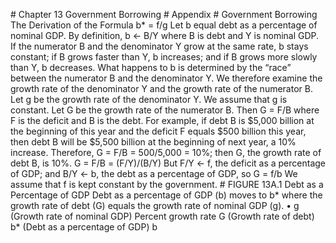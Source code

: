 \# Chapter 13 Government Borrowing # Appendix # Government Borrowing The Derivation of the Formula b\* = f/g Let b equal debt as a percentage of nominal GDP. By definition, b ← B/Y where B is debt and Y is nominal GDP. If the numerator B and the denominator Y grow at the same rate, b stays constant; if B grows faster than Y, b increases; and if B grows more slowly than Y, b decreases. What happens to b is determined by the “race” between the numerator B and the denominator Y. We therefore examine the growth rate of the denominator Y and the growth rate of the numerator B. Let g be the growth rate of the denominator Y. We assume that g is constant. Let G be the growth rate of the numerator B. Then G = F/B where F is the deficit and B is the debt. For example, if debt B is $5,000 billion at the beginning of this year and the deficit F equals $500 billion this year, then debt B will be $5,500 billion at the beginning of next year, a 10% increase. Therefore, G = F/B = $500/$5,000 = 10%; then G, the growth rate of debt B, is 10%. G = F/B = (F/Y)/(B/Y) But F/Y ← f, the deficit as a percentage of GDP; and B/Y ← b, the debt as a percentage of GDP, so G = f/b We assume that f is kept constant by the government. # FIGURE 13A.1 Debt as a Percentage of GDP Debt as a percentage of GDP (b) moves to b\* where the growth rate of debt (G) equals the growth rate of nominal GDP (g). • g (Growth rate of nominal GDP) Percent growth rate G (Growth rate of debt) b\* (Debt as a percentage of GDP) b